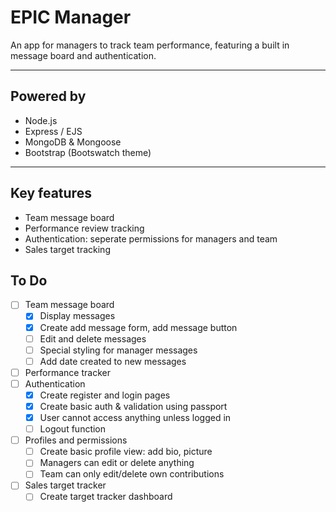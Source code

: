 # EPIC Manager
An app for managers to track team performance, featuring a built in message board and authentication.

---

## Powered by
* Node.js
* Express / EJS
* MongoDB & Mongoose
* Bootstrap (Bootswatch theme)
---

## Key features
* Team message board
* Performance review tracking
* Authentication: seperate permissions for managers and team
* Sales target tracking

## To Do 
- [ ] Team message board
    - [x] Display messages
    - [x] Create add message form, add message button
    - [ ] Edit and delete messages
    - [ ] Special styling for manager messages
    - [ ] Add date created to new messages
- [ ] Performance tracker
- [ ] Authentication
    - [x] Create register and login pages
    - [x] Create basic auth & validation using passport
    - [x] User cannot access anything unless logged in
    - [ ] Logout function
- [ ] Profiles and permissions
    - [ ] Create basic profile view: add bio, picture
    - [ ] Managers can edit or delete anything
    - [ ] Team can only edit/delete own contributions
- [ ] Sales target tracker
    - [ ] Create target tracker dashboard